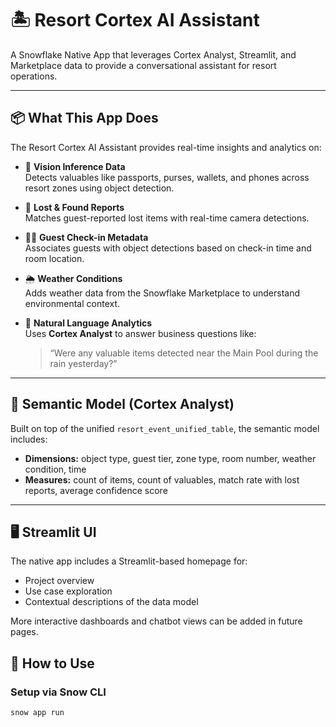 # 🏝️ Resort Cortex AI Assistant

A Snowflake Native App that leverages Cortex Analyst, Streamlit, and Marketplace data to provide a conversational assistant for resort operations.

---

## 📦 What This App Does

The Resort Cortex AI Assistant provides real-time insights and analytics on:

- 🎥 **Vision Inference Data**  
  Detects valuables like passports, purses, wallets, and phones across resort zones using object detection.

- 🧳 **Lost & Found Reports**  
  Matches guest-reported lost items with real-time camera detections.

- 🧑‍💼 **Guest Check-in Metadata**  
  Associates guests with object detections based on check-in time and room location.

- 🌦️ **Weather Conditions**  
  Adds weather data from the Snowflake Marketplace to understand environmental context.

- 🤖 **Natural Language Analytics**  
  Uses **Cortex Analyst** to answer business questions like:
  > “Were any valuable items detected near the Main Pool during the rain yesterday?”

---

## 🧠 Semantic Model (Cortex Analyst)

Built on top of the unified `resort_event_unified_table`, the semantic model includes:

- **Dimensions:** object type, guest tier, zone type, room number, weather condition, time
- **Measures:** count of items, count of valuables, match rate with lost reports, average confidence score

---

## 🖥️ Streamlit UI

The native app includes a Streamlit-based homepage for:
- Project overview
- Use case exploration
- Contextual descriptions of the data model

More interactive dashboards and chatbot views can be added in future pages.



## 🚀 How to Use

### Setup via Snow CLI

```bash
snow app run

